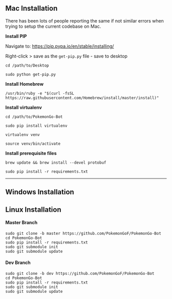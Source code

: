 ## Mac Installation
There has been lots of people reporting the same if not similar errors when trying to setup the current codebase on Mac.

**Install PIP**

Navigate to: https://pip.pypa.io/en/stable/installing/

Right-click > save as the `get-pip.py` file - save to desktop

`cd /path/to/Desktop`

`sudo python get-pip.py`

**Install Homebrew**

`/usr/bin/ruby -e "$(curl -fsSL https://raw.githubusercontent.com/Homebrew/install/master/install)"`


**Install virtualenv**

`cd /path/to/PokemonGo-Bot`

`sudo pip install virtualenv`

`virtualenv venv`

`source venv/bin/activate`

**Install prerequisite files**

`brew update && brew install --devel protobuf`

`sudo pip install -r requirements.txt`


***

## Windows Installation

## Linux Installation

#### Master Branch  
`sudo git clone -b master https://github.com/PokemonGoF/PokemonGo-Bot`  
`cd PokemonGo-Bot`  
`sudo pip install -r requirements.txt`  
`sudo git submodule init`  
`sudo git submodule update`  

#### Dev Branch  
`sudo git clone -b dev https://github.com/PokemonGoF/PokemonGo-Bot`  
`cd PokemonGo-Bot`  
`sudo pip install -r requirements.txt`  
`sudo git submodule init`  
`sudo git submodule update` 